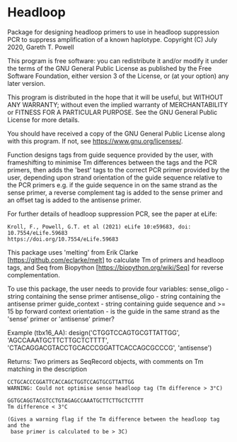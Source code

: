 # Headloop
Package for designing headloop primers to use in headloop suppression PCR to 
suppress amplification of a known haplotype.
Copyright (C) July 2020, Gareth T. Powell

This program is free software: you can redistribute it and/or modify
it under the terms of the GNU General Public License as published by
the Free Software Foundation, either version 3 of the License, or
(at your option) any later version.

This program is distributed in the hope that it will be useful,
but WITHOUT ANY WARRANTY; without even the implied warranty of
MERCHANTABILITY or FITNESS FOR A PARTICULAR PURPOSE.  See the
GNU General Public License for more details.

You should have received a copy of the GNU General Public License
along with this program.  If not, see <https://www.gnu.org/licenses/>.


Function designs tags from guide sequence provided by the user, with frameshifting 
to minimise Tm differences between the tags and the PCR primers, then adds the 'best' 
tags to the correct PCR primer provided by the user, depending upon strand orientation 
of the guide sequence relative to the PCR primers e.g. if the guide sequence in on the
same strand as the sense primer, a reverse complement tag is added to the sense 
primer and an offset tag is added to the antisense primer.

For further details of headloop suppression PCR, see the paper at eLife:
    
    Kroll, F., Powell, G.T. et al (2021) eLife 10:e59683, doi: 10.7554/eLife.59683
    https://doi.org/10.7554/eLife.59683

This package uses 'melting' from Erik Clarke [https://github.com/eclarke/melt] to 
calculate Tm of primers and headloop tags, and Seq from Biopython 
[https://biopython.org/wiki/Seq] for reverse complementation.

To use this package, the user needs to provide four variables:
    sense_oligo - string containing the sense primer
    antisense_oligo - string containing the antisense primer
    guide_context - string containing guide sequence and >= 15 bp forward context
    orientation - is the guide in the same strand as the 'sense' primer or 'antisense' 
                  primer?

Example (tbx16_AA):
    design('CTGGTCCAGTGCGTTATTGG', 'AGCCAAATGCTTCTTGCTCTTTT', 
           'CTACAGGACGTACCTGCACCCGGATTCACCAGCGCCCG', 'antisense')
    
Returns:
    Two primers as SeqRecord objects, with comments on Tm matching in the description
    
    CCTGCACCCGGATTCACCAGCTGGTCCAGTGCGTTATTGG
    WARNING: Could not optimise sense headloop tag (Tm difference > 3°C) 
    
    GGTGCAGGTACGTCCTGTAGAGCCAAATGCTTCTTGCTCTTTT
    Tm difference < 3°C
    
    (Gives a warning flag if the Tm difference between the headloop tag and the 
     base primer is calculated to be > 3C)
